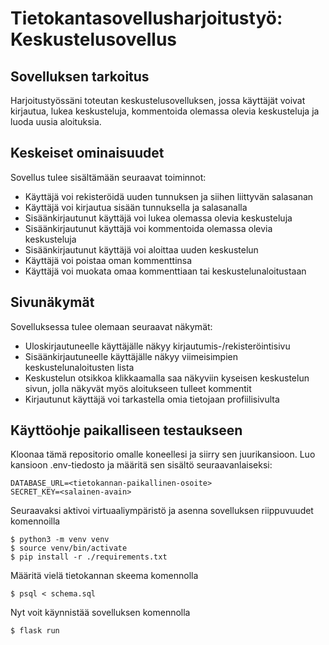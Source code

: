 # Tietokantasovellusharjoitustyö: Keskustelusovellus

## Sovelluksen tarkoitus

Harjoitustyössäni toteutan keskustelusovelluksen, jossa käyttäjät voivat kirjautua, lukea keskusteluja, kommentoida olemassa olevia keskusteluja ja luoda uusia aloituksia.

## Keskeiset ominaisuudet

Sovellus tulee sisältämään seuraavat toiminnot:
* Käyttäjä voi rekisteröidä uuden tunnuksen ja siihen liittyvän salasanan
* Käyttäjä voi kirjautua sisään tunnuksella ja salasanalla
* Sisäänkirjautunut käyttäjä voi lukea olemassa olevia keskusteluja
* Sisäänkirjautunut käyttäjä voi kommentoida olemassa olevia keskusteluja
* Sisäänkirjautunut käyttäjä voi aloittaa uuden keskustelun
* Käyttäjä voi poistaa oman kommenttinsa
* Käyttäjä voi muokata omaa kommenttiaan tai keskustelunaloitustaan

## Sivunäkymät

Sovelluksessa tulee olemaan seuraavat näkymät:
* Uloskirjautuneelle käyttäjälle näkyy kirjautumis-/rekisteröintisivu
* Sisäänkirjautuneelle käyttäjälle näkyy viimeisimpien keskustelunaloitusten lista
* Keskustelun otsikkoa klikkaamalla saa näkyviin kyseisen keskustelun sivun, jolla näkyvät myös aloitukseen tulleet kommentit
* Kirjautunut käyttäjä voi tarkastella omia tietojaan profiilisivulta


## Käyttöohje paikalliseen testaukseen

Kloonaa tämä repositorio omalle koneellesi ja siirry sen juurikansioon. Luo kansioon .env-tiedosto ja määritä sen sisältö seuraavanlaiseksi:

```
DATABASE_URL=<tietokannan-paikallinen-osoite>
SECRET_KEY=<salainen-avain>
```
Seuraavaksi aktivoi virtuaaliympäristö ja asenna sovelluksen riippuvuudet komennoilla
```
$ python3 -m venv venv
$ source venv/bin/activate
$ pip install -r ./requirements.txt
```

Määritä vielä tietokannan skeema komennolla

```
$ psql < schema.sql
```
Nyt voit käynnistää sovelluksen komennolla
```
$ flask run
```
